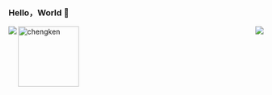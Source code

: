 ### Hello，World 👋
<div>
	<a href="https://www.credly.com/badges/71675ab2-4807-450c-81e6-1ecccb71a7b1/public_url">
<img src="https://github.com/chengkenlee/chengkenlee/assets/53367668/ad67ffde-44a6-4802-b2b7-6981c6e34dd6" alt="chengken" width="120" height="120"></a>
	<img align="left" src="https://github-readme-stats.vercel.app/api/top-langs/?username=chengkenlee&amp;layout=compact" /> 
	<img align="right" src="https://github-readme-stats.vercel.app/api?username=chengkenlee&show_icons=true&icon_color=CE1D2D&text_color=718096&bg_color=ffffff&hide_title=true" /> 
</div>
